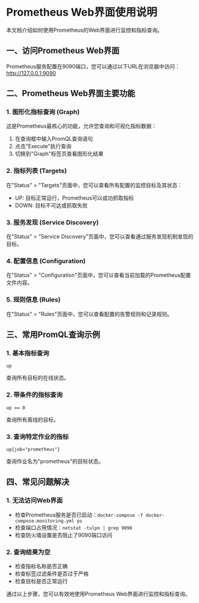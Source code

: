 # Prometheus Web界面使用说明

本文档介绍如何使用Prometheus的Web界面进行监控和指标查询。

## 一、访问Prometheus Web界面

Prometheus服务配置在9090端口，您可以通过以下URL在浏览器中访问：
http://127.0.0.1:9090

## 二、Prometheus Web界面主要功能

### 1. 图形化指标查询 (Graph)

这是Prometheus最核心的功能，允许您查询和可视化指标数据：

1. 在查询框中输入PromQL查询语句
2. 点击"Execute"执行查询
3. 切换到"Graph"标签页查看图形化结果

### 2. 指标列表 (Targets)

在"Status" > "Targets"页面中，您可以查看所有配置的监控目标及其状态：

- UP: 目标正常运行，Prometheus可以成功抓取指标
- DOWN: 目标不可达或抓取失败

### 3. 服务发现 (Service Discovery)

在"Status" > "Service Discovery"页面中，您可以查看通过服务发现机制发现的目标。

### 4. 配置信息 (Configuration)

在"Status" > "Configuration"页面中，您可以查看当前加载的Prometheus配置文件内容。

### 5. 规则信息 (Rules)

在"Status" > "Rules"页面中，您可以查看配置的告警规则和记录规则。

## 三、常用PromQL查询示例

### 1. 基本指标查询

```
up
```
查询所有目标的在线状态。

### 2. 带条件的指标查询

```
up == 0
```
查询所有离线的目标。

### 3. 查询特定作业的指标

```
up{job="prometheus"}
```
查询作业名为"prometheus"的目标状态。

## 四、常见问题解决

### 1. 无法访问Web界面

- 检查Prometheus服务是否已启动：`docker-compose -f docker-compose.monitoring.yml ps`
- 检查端口占用情况：`netstat -tulpn | grep 9090`
- 检查防火墙设置是否阻止了9090端口访问

### 2. 查询结果为空

- 检查指标名称是否正确
- 检查标签过滤条件是否过于严格
- 检查目标是否正常运行

通过以上步骤，您可以有效地使用Prometheus Web界面进行监控和指标查询。